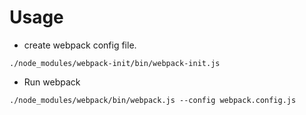 # Usage

- create webpack config file.

```
./node_modules/webpack-init/bin/webpack-init.js
```

- Run webpack

```
./node_modules/webpack/bin/webpack.js --config webpack.config.js
```
